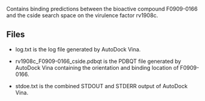 Contains binding predictions between the bioactive compound F0909-0166 and the cside search space on the virulence factor rv1908c.

## Files

- log.txt is the log file generated by AutoDock Vina.

- rv1908c_F0909-0166_cside.pdbqt is the PDBQT file generated by AutoDock Vina containing the orientation and binding location of F0909-0166.

- stdoe.txt is the combined STDOUT and STDERR output of AutoDock Vina.

